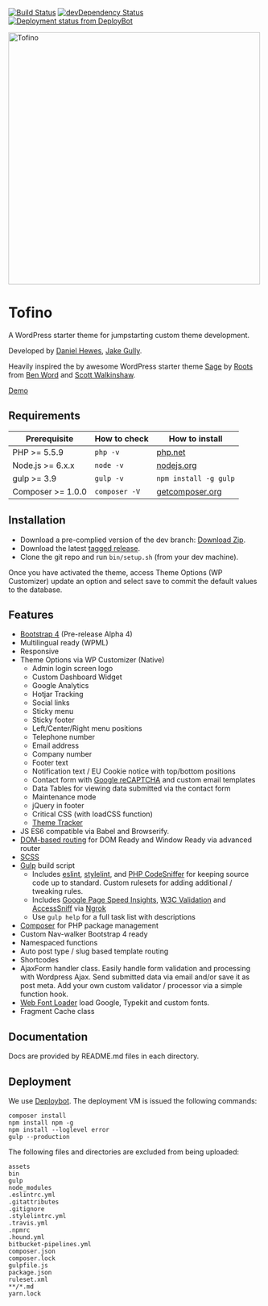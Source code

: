 [![Build Status](https://travis-ci.org/lambdacreatives/tofino.svg)](https://travis-ci.org/lambdacreatives/tofino) [![devDependency Status](https://david-dm.org/lambdacreatives/tofino/dev-status.svg)](https://david-dm.org/lambdacreatives/tofino#info=devDependencies) [![Deployment status from DeployBot](https://lambdacreatives.deploybot.com/badge/77558060036000/47551.svg)](http://deploybot.com)

<img src="https://raw.githubusercontent.com/lambdacreatives/tofino/master/screenshot.png" alt="Tofino" width="500">

# Tofino

A WordPress starter theme for jumpstarting custom theme development.

Developed by [Daniel Hewes](https://github.com/danimalweb), [Jake Gully](https://github.com/mrchimp).

Heavily inspired the by awesome WordPress starter theme [Sage](https://github.com/roots/sage) by [Roots](https://github.com/roots) from [Ben Word](https://github.com/retlehs) and [Scott Walkinshaw](https://github.com/swalkinshaw).

[Demo](http://tofino.lambdacreatives.com)

## Requirements

| Prerequisite              | How to check  | How to install                                  |
| ------------------------- | ------------- | ----------------------------------------------- |
| PHP >= 5.5.9              | `php -v`      | [php.net](http://php.net/manual/en/install.php) |
| Node.js >= 6.x.x          | `node -v`     | [nodejs.org](http://nodejs.org/)                |
| gulp >= 3.9               | `gulp -v`     | `npm install -g gulp`                           |
| Composer >= 1.0.0	        | `composer -V` | [getcomposer.org](http://getcomposer.org)       |

## Installation

* Download a pre-complied version of the dev branch: [Download Zip](http://tofino.lambdacreatives.com/tofino.zip).
* Download the latest [tagged release](https://github.com/lambdacreatives/tofino/releases).
* Clone the git repo and run `bin/setup.sh` (from your dev machine).

Once you have activated the theme, access Theme Options (WP Customizer) update an option and select save to commit the default values to the database.

## Features

* [Bootstrap 4](http://getbootstrap.com/) (Pre-release Alpha 4)
* Multilingual ready (WPML)
* Responsive
* Theme Options via WP Customizer (Native)
	* Admin login screen logo
	* Custom Dashboard Widget
	* Google Analytics
	* Hotjar Tracking
	* Social links
	* Sticky menu
	* Sticky footer
	* Left/Center/Right menu positions
	* Telephone number
	* Email address
	* Company number
	* Footer text
	* Notification text / EU Cookie notice with top/bottom positions
	* Contact form with [Google reCAPTCHA](https://www.google.com/recaptcha) and custom email templates
	* Data Tables for viewing data submitted via the contact form
	* Maintenance mode
	* jQuery in footer
	* Critical CSS (with loadCSS function)
	* [Theme Tracker](https://github.com/lambdacreatives/tracker)
* JS ES6 compatible via Babel and Browserify.
* [DOM-based routing](http://goo.gl/EUTi53) for DOM Ready and Window Ready via advanced router
* [SCSS](http://sass-lang.com/)
* [Gulp](http://gulpjs.com/) build script
	* Includes [eslint](https://github.com/eslint/eslint), [stylelint](https://github.com/stylelint/stylelint), and [PHP CodeSniffer](https://github.com/squizlabs/PHP_CodeSniffer) for keeping source code up to standard. Custom rulesets for adding additional / tweaking rules.
	* Includes [Google Page Speed Insights](https://github.com/addyosmani/psi), [W3C Validation](https://github.com/addyosmani/psi) and [AccessSniff](https://github.com/yargalot/AccessSniff) via [Ngrok](https://github.com/bubenshchykov/ngrok)
	* Use `gulp help` for a full task list with descriptions
* [Composer](https://getcomposer.org/) for PHP package management
* Custom Nav-walker Bootstrap 4 ready
* Namespaced functions
* Auto post type / slug based template routing
* Shortcodes
* AjaxForm handler class. Easily handle form validation and processing with Wordpress Ajax. Send submitted data via email and/or save it as post meta. Add your own custom validator / processor via a simple function hook.
* [Web Font Loader](https://github.com/typekit/webfontloader) load Google, Typekit and custom fonts.
* Fragment Cache class

## Documentation

Docs are provided by README.md files in each directory.

## Deployment

We use [Deploybot](https://deploybot.com). The deployment VM is issued the following commands:

```
composer install
npm install npm -g
npm install --loglevel error
gulp --production
```

The following files and directories are excluded from being uploaded:

```
assets
bin
gulp
node_modules
.eslintrc.yml
.gitattributes
.gitignore
.stylelintrc.yml
.travis.yml
.npmrc
.hound.yml
bitbucket-pipelines.yml
composer.json
composer.lock
gulpfile.js
package.json
ruleset.xml
**/*.md
yarn.lock
```
